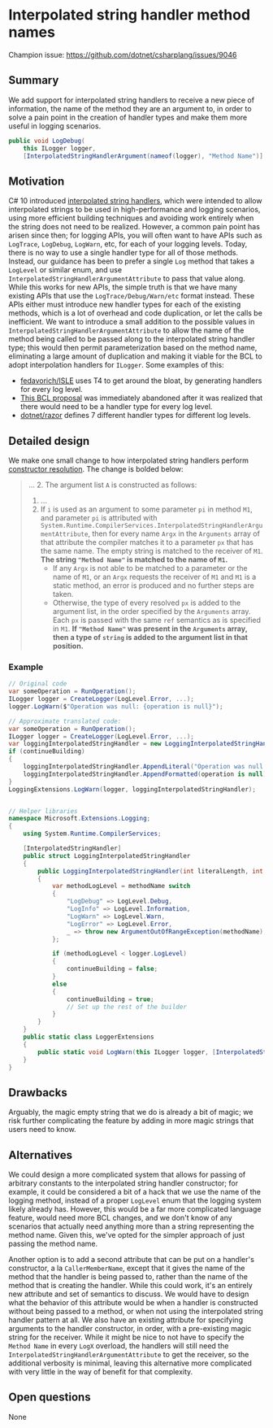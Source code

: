 # Interpolated string handler method names

Champion issue: <https://github.com/dotnet/csharplang/issues/9046>

## Summary
[summary]: #summary

We add support for interpolated string handlers to receive a new piece of information, the name of the method they are an argument
to, in order to solve a pain point in the creation of handler types and make them more useful in logging scenarios.

```cs
public void LogDebug(
    this ILogger logger,
    [InterpolatedStringHandlerArgument(nameof(logger), "Method Name")] LogInterpolatedStringHandler message);
```

## Motivation
[motivation]: #motivation

C# 10 introduced [interpolated string handlers][interpolated-string-spec], which were intended to allow interpolated strings to
be used in high-performance and logging scenarios, using more efficient building techniques and avoiding work entirely when the
string does not need to be realized. However, a common pain point has arisen since then; for logging APIs, you will often want to
have APIs such as `LogTrace`, `LogDebug`, `LogWarn`, etc, for each of your logging levels. Today, there is no way to use a single
handler type for all of those methods. Instead, our guidance has been to prefer a single `Log` method that takes a `LogLevel` or
similar enum, and use `InterpolatedStringHandlerArgumentAttribute` to pass that value along. While this works for new APIs, the
simple truth is that we have many existing APIs that use the `LogTrace/Debug/Warn/etc` format instead. These APIs either must
introduce new handler types for each of the existing methods, which is a lot of overhead and code duplication, or let the calls
be inefficient. We want to introduce a small addition to the possible values in `InterpolatedStringHandlerArgumentAttribute` to
allow the name of the method being called to be passed along to the interpolated string handler type; this would then permit
parameterization based on the method name, eliminating a large amount of duplication and making it viable for the BCL to adopt
interpolation handlers for `ILogger`. Some examples of this:

* [fedavorich/ISLE][isle] uses T4 to get around the bloat, by generating handlers for every log level.
* [This BCL proposal][ilogger-proposal] was immediately abandoned after it was realized that there would need to be a handler type
  for every log level.
* [dotnet/razor][razor-handlers] defines 7 different handler types for different log levels.

## Detailed design
[design]: #detailed-design

We make one small change to how interpolated string handlers perform [constructor resolution][constructor-resolution]. The change
is bolded below:

> ...
> 2. The argument list `A` is constructed as follows:
>   1. ...
>   2. If `i` is used as an argument to some parameter `pi` in method `M1`, and parameter `pi` is attributed with `System.Runtime.CompilerServices.InterpolatedStringHandlerArgumentAttribute`,
>   then for every name `Argx` in the `Arguments` array of that attribute the compiler matches it to a parameter `px` that has the same name. The empty string is matched to the receiver
>   of `M1`. **The string `"Method Name"` is matched to the name of `M1`.**
>       * If any `Argx` is not able to be matched to a parameter or the name of `M1`, or an `Argx` requests the receiver of `M1` and `M1` is a static method, an error is produced and no further
>       steps are taken.
>       * Otherwise, the type of every resolved `px` is added to the argument list, in the order specified by the `Arguments` array. Each `px` is passed with the same `ref` semantics as is specified in `M1`. **If `"Method Name"` was present in the `Arguments` array, then a type of `string` is added to the argument list in that position.**

### Example

```cs
// Original code
var someOperation = RunOperation();
ILogger logger = CreateLogger(LogLevel.Error, ...);
logger.LogWarn($"Operation was null: {operation is null}");

// Approximate translated code:
var someOperation = RunOperation();
ILogger logger = CreateLogger(LogLevel.Error, ...);
var loggingInterpolatedStringHandler = new LoggingInterpolatedStringHandler(20, 1, "LogWarn", logger, out bool continueBuilding);
if (continueBuilding)
{
    loggingInterpolatedStringHandler.AppendLiteral("Operation was null: ");
    loggingInterpolatedStringHandler.AppendFormatted(operation is null);
}
LoggingExtensions.LogWarn(logger, loggingInterpolatedStringHandler);


// Helper libraries
namespace Microsoft.Extensions.Logging;
{
    using System.Runtime.CompilerServices;

    [InterpolatedStringHandler]
    public struct LoggingInterpolatedStringHandler
    {
        public LoggingInterpolatedStringHandler(int literalLength, int formattedCount, string methodName, ILogger logger, out bool continueBuilding)
        {
            var methodLogLevel = methodName switch
            {
                "LogDebug" => LogLevel.Debug,
                "LogInfo" => LogLevel.Information,
                "LogWarn" => LogLevel.Warn,
                "LogError" => LogLevel.Error,
                _ => throw new ArgumentOutOfRangeException(methodName),
            };

            if (methodLogLevel < logger.LogLevel)
            {
                continueBuilding = false;
            }
            else
            {
                continueBuilding = true;
                // Set up the rest of the builder
            }
        }
    }
    public static class LoggerExtensions
    {
        public static void LogWarn(this ILogger logger, [InterpolatedStringHandlerArgument("Method Name", nameof(logger))] ref LogInterpolatedStringHandler message);
    }
}
```

## Drawbacks
[drawbacks]: #drawbacks

Arguably, the magic empty string that we do is already a bit of magic; we risk further complicating the feature by adding in
more magic strings that users need to know.

## Alternatives
[alternatives]: #alternatives

We could design a more complicated system that allows for passing of arbitrary constants to the interpolated string handler
constructor; for example, it could be considered a bit of a hack that we use the name of the logging method, instead of a proper
`LogLevel` enum that the logging system likely already has. However, this would be a far more complicated language feature, would
need more BCL changes, and we don't know of any scenarios that actually need anything more than a string representing the method
name. Given this, we've opted for the simpler approach of just passing the method name.

Another option is to add a second attribute that can be put on a handler's constructor, a la `CallerMemberName`, except that it
gives the name of the method that the handler is being passed to, rather than the name of the method that is creating the handler.
While this could work, it's an entirely new attribute and set of semantics to discuss. We would have to design what the behavior of
this attribute would be when a handler is constructed without being passed to a method, or when not using the interpolated string
handler pattern at all. We also have an existing attribute for specifying arguments to the handler constructor, in order, with a
pre-existing magic string for the receiver. While it might be nice to not have to specify the `Method Name` in every `LogX` overload,
the handlers will still need the `InterpolatedStringHandlerArgumentAttribute` to get the receiver, so the additional verbosity is
minimal, leaving this alternative more complicated with very little in the way of benefit for that complexity.

## Open questions
[open]: #open-questions

None

[interpolated-string-spec]: https://github.com/dotnet/csharplang/blob/main/proposals/csharp-10.0/improved-interpolated-strings.md
[isle]: https://github.com/fedarovich/isle/blob/main/src/Isle/Isle.Extensions.Logging/LoggerExtensions.tt
[ilogger-proposal]: https://github.com/dotnet/runtime/issues/111283
[razor-handlers]: https://github.com/dotnet/razor/tree/9b1e979b6c3fe7cfbe30f595b9b0994d20bd482c/src/Razor/src/Microsoft.CodeAnalysis.Razor.Workspaces/Logging/Handlers
[constructor-resolution]: https://github.com/dotnet/csharplang/blob/main/proposals/csharp-10.0/improved-interpolated-strings.md#constructor-resolution
